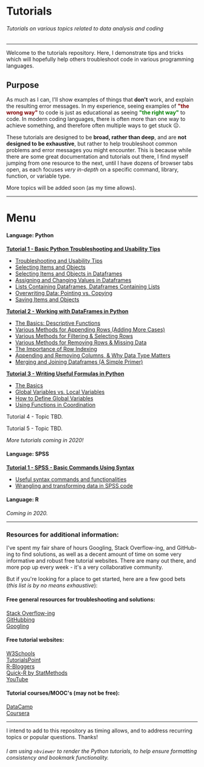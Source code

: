 # Tutorials
###### Tutorials on various topics related to data analysis and coding

___

Welcome to the tutorials repository.  Here, I demonstrate tips and tricks which will hopefully help others troubleshoot code in various programming languages.

## Purpose

As much as I can, I'll show examples of things that __don't__ work, and explain the resulting error messages. In my experience, seeing examples of __<font color='maroon'>"the wrong way"</font>__ to code is just as educational as seeing __<font color='green'>"the right way"</font>__ to code.  In modern coding languages, there is often more than one way to achieve something, and therefore often multiple ways to get stuck ☹.  

These tutorials are designed to be __broad, rather than deep__, and are __not designed to be exhaustive__, but rather to help troubleshoot common problems and error messages you might encounter.  This is because while there are some great documentation and tutorials out there, I find myself jumping from one resource to the next, until I have dozens of browser tabs open, as each focuses _very in-depth_ on a specific command, library, function, or variable type.

More topics will be added soon (as my time allows).    



___

# Menu  

#### Language: Python  

__[Tutorial 1 - Basic Python Troubleshooting and Usability Tips](https://nbviewer.jupyter.org/github/sherman6/tutorials/blob/master/Tutorial-01-Python-Basic_troubleshooting_and_usability_tips.ipynb)__  
- [Troubleshooting and Usability Tips](https://nbviewer.jupyter.org/github/sherman6/tutorials/blob/master/Tutorial-01-Python-Basic_troubleshooting_and_usability_tips.ipynb)
- [Selecting Items and Objects](https://nbviewer.jupyter.org/github/sherman6/tutorials/blob/master/Tutorial-01-Python-Basic_troubleshooting_and_usability_tips.ipynb#first-bullet)
- [Selecting Items and Objects in Dataframes](https://nbviewer.jupyter.org/github/sherman6/tutorials/blob/master/Tutorial-01-Python-Basic_troubleshooting_and_usability_tips.ipynb#second-bullet)
- [Assigning and Changing Values in Dataframes](https://nbviewer.jupyter.org/github/sherman6/tutorials/blob/master/Tutorial-01-Python-Basic_troubleshooting_and_usability_tips.ipynb#third-bullet)
- [Lists Containing Dataframes, Dataframes Containing Lists](https://nbviewer.jupyter.org/github/sherman6/tutorials/blob/master/Tutorial-01-Python-Basic_troubleshooting_and_usability_tips.ipynb#fifth-bullet)
- [Overwriting Data: Pointing vs. Copying](https://nbviewer.jupyter.org/github/sherman6/tutorials/blob/master/Tutorial-01-Python-Basic_troubleshooting_and_usability_tips.ipynb#seventh-bullet)
- [Saving Items and Objects](https://nbviewer.jupyter.org/github/sherman6/tutorials/blob/master/Tutorial-01-Python-Basic_troubleshooting_and_usability_tips.ipynb#seventh-bullet)


__[Tutorial 2 - Working with DataFrames in Python](https://nbviewer.jupyter.org/github/sherman6/tutorials/blob/master/Tutorial-02-Python-Working_with_DataFrames.ipynb)__  
- [The Basics: Descriptive Functions](https://nbviewer.jupyter.org/github/sherman6/tutorials/blob/master/Tutorial-02-Python-Working_with_DataFrames.ipynb#first-bullet)
- [Various Methods for Appending Rows (Adding More Cases)](https://nbviewer.jupyter.org/github/sherman6/tutorials/blob/master/Tutorial-02-Python-Working_with_DataFrames.ipynb#second-bullet)
- [Various Methods for Filtering & Selecting Rows](https://nbviewer.jupyter.org/github/sherman6/tutorials/blob/master/Tutorial-02-Python-Working_with_DataFrames.ipynb#third-bullet)
- [Various Methods for Removing Rows & Missing Data](https://nbviewer.jupyter.org/github/sherman6/tutorials/blob/master/Tutorial-02-Python-Working_with_DataFrames.ipynb#fourth-bullet)
- [The Importance of Row Indexing](https://nbviewer.jupyter.org/github/sherman6/tutorials/blob/master/Tutorial-02-Python-Working_with_DataFrames.ipynb#fifth-bullet)
- [Appending and Removing Columns, & Why Data Type Matters](https://nbviewer.jupyter.org/github/sherman6/tutorials/blob/master/Tutorial-02-Python-Working_with_DataFrames.ipynb#seventh-bullet)
- [Merging and Joining Dataframes (A Simple Primer)](https://nbviewer.jupyter.org/github/sherman6/tutorials/blob/master/Tutorial-02-Python-Working_with_DataFrames.ipynb#eighth-bullet)


__[Tutorial 3 - Writing Useful Formulas in Python](https://nbviewer.jupyter.org/github/sherman6/tutorials/blob/master/Tutorial-03-Python-Writing_Useful_Functions.ipynb)__  
- [The Basics](https://nbviewer.jupyter.org/github/sherman6/tutorials/blob/master/Tutorial-03-Python-Writing_Useful_Functions.ipynb#first-bullet)
- [Global Variables vs. Local Variables](https://nbviewer.jupyter.org/github/sherman6/tutorials/blob/master/Tutorial-03-Python-Writing_Useful_Functions.ipynb#second-bullet)
- [How to Define Global Variables](https://nbviewer.jupyter.org/github/sherman6/tutorials/blob/master/Tutorial-03-Python-Writing_Useful_Functions.ipynb#third-bullet)
- [Using Functions in Coordination](https://nbviewer.jupyter.org/github/sherman6/tutorials/blob/master/Tutorial-03-Python-Writing_Useful_Functions.ipynb#seventh-bullet)


Tutorial 4 - Topic TBD.  

Tutorial 5 - Topic TBD.  

_More tutorials coming in 2020!_  



#### Language: SPSS 

__[Tutorial 1 - SPSS - Basic Commands Using Syntax](https://github.com/sherman6/tutorials/blob/master/Tutorial-SPSS-01-Basic_Commands_Using_Syntax-v01.sps)__  
- [Useful syntax commands and functionalities](https://github.com/sherman6/tutorials/blob/master/Tutorial-SPSS-01-Basic_Commands_Using_Syntax-v01.sps)
- [Wrangling and transforming data in SPSS code](https://github.com/sherman6/tutorials/blob/master/Tutorial-SPSS-01-Basic_Commands_Using_Syntax-v01.sps)


#### Language: R  

_Coming in 2020._  


___

### Resources for additional information:

I've spent my fair share of hours Googling, Stack Overflow-ing, and GitHub-ing to find solutions, as well as a decent amount of time on some very informative and robust free tutorial websites.  There are many out there, and more pop up every week - it's a very collaborative community.  

But if you're looking for a place to get started, here are a few good bets (_this list is by no means exhaustive_): 


#### Free general resources for troubleshooting and solutions:

[Stack Overflow-ing](https://stackoverflow.com/)  
[GitHubbing](https://github.com/)  
[Googling](https://www.google.com)  


#### Free tutorial websites:

[W3Schools](https://www.w3schools.com/)  
[TutorialsPoint](https://www.tutorialspoint.com/python/index.htm)  
[R-Bloggers](https://www.r-bloggers.com/)  
[Quick-R by StatMethods](https://www.statmethods.net/index.html)  
[YouTube](https://www.youtube.com/)   


#### Tutorial courses/MOOC's (may not be free):

[DataCamp](https://www.datacamp.com/)  
[Coursera](https://www.coursera.org/specializations/jhu-data-science)  

___

I intend to add to this repository as timing allows, and to address recurring topics or popular questions. Thanks!  
###### I am using `nbviewer` to render the Python tutorials, to help ensure formatting consistency and bookmark functionality. 


